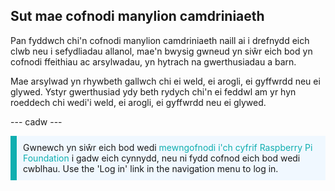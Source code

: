 ## Sut mae cofnodi manylion camdriniaeth

Pan fyddwch chi'n cofnodi manylion camdriniaeth naill ai i drefnydd eich clwb neu i sefydliadau allanol, mae'n bwysig gwneud yn siŵr eich bod yn cofnodi ffeithiau ac arsylwadau, yn hytrach na gwerthusiadau a barn.

Mae arsylwad yn rhywbeth gallwch chi ei weld, ei arogli, ei gyffwrdd neu ei glywed. Ystyr gwerthusiad ydy beth rydych chi'n ei feddwl am yr hyn roeddech chi wedi'i weld, ei arogli, ei gyffwrdd neu ei glywed.

--- cadw ---

<p style="border-left: solid; border-width:10px; border-color: #0faeb0; background-color: aliceblue; padding: 10px;">
Gwnewch yn siŵr eich bod wedi <span style="color: #0faeb0">mewngofnodi i'ch cyfrif Raspberry Pi Foundation</span> i gadw eich cynnydd, neu ni fydd cofnod eich bod wedi cwblhau. Use the 'Log in' link in the navigation menu to log in.
</p>
